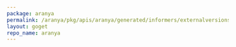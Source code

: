 ```yaml
---
package: aranya
permalink: /aranya/pkg/apis/aranya/generated/informers/externalversions/internalinterfaces
layout: goget
repo_name: aranya
---
```

